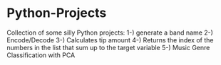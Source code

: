 # Python-Projects
Collection of some silly Python projects:
1-) generate a band name
2-) Encode/Decode
3-) Calculates tip amount
4-) Returns the index of the numbers in the list that sum up to the target variable
5-) Music Genre Classification with PCA
